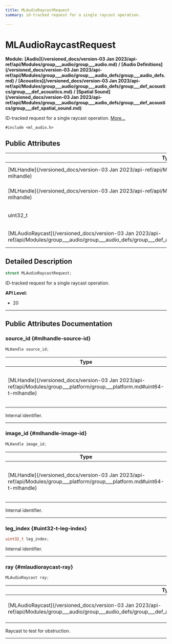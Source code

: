 ```yaml
---
title: MLAudioRaycastRequest
summary: id-tracked request for a single raycast operation. 

---
```


# MLAudioRaycastRequest

**Module:** **[Audio](/versioned_docs/version-03 Jan 2023/api-ref/api/Modules/group___audio/group___audio.md)** **/** **[Audio Definitions](/versioned_docs/version-03 Jan 2023/api-ref/api/Modules/group___audio/group___audio_defs/group___audio_defs.md)** **/** **[Acoustics](/versioned_docs/version-03 Jan 2023/api-ref/api/Modules/group___audio/group___audio_defs/group___def_acoustics/group___def_acoustics.md)** **/** **[Spatial Sound](/versioned_docs/version-03 Jan 2023/api-ref/api/Modules/group___audio/group___audio_defs/group___def_acoustics/group___def_spatial_sound.md)**



ID-tracked request for a single raycast operation.  [More...](#detailed-description)


`#include <ml_audio.h>`

## Public Attributes

| Type           | Name           |
| -------------- | -------------- |
| [MLHandle](/versioned_docs/version-03 Jan 2023/api-ref/api/Modules/group___platform/group___platform.md#uint64-t-mlhandle) | **[source_id](/versioned_docs/version-03 Jan 2023/api-ref/api/Modules/group___audio/group___audio_defs/group___audio_defs.md#mlhandle-source-id)**  |
| [MLHandle](/versioned_docs/version-03 Jan 2023/api-ref/api/Modules/group___platform/group___platform.md#uint64-t-mlhandle) | **[image_id](/versioned_docs/version-03 Jan 2023/api-ref/api/Modules/group___audio/group___audio_defs/group___audio_defs.md#mlhandle-image-id)**  |
| uint32_t | **[leg_index](/versioned_docs/version-03 Jan 2023/api-ref/api/Modules/group___audio/group___audio_defs/group___audio_defs.md#uint32-t-leg-index)**  |
| [MLAudioRaycast](/versioned_docs/version-03 Jan 2023/api-ref/api/Modules/group___audio/group___audio_defs/group___def_acoustics/group___def_spatial_sound/struct_m_l_audio_raycast.md) | **[ray](/versioned_docs/version-03 Jan 2023/api-ref/api/Modules/group___audio/group___audio_defs/group___audio_defs.md#mlaudioraycast-ray)**  |

## Detailed Description

```cpp
struct MLAudioRaycastRequest;
```

ID-tracked request for a single raycast operation. 




**API Level:**
  * 20 




-----------
## Public Attributes Documentation

### source_id {#mlhandle-source-id}

```cpp
MLHandle source_id;
```



| Type | Description |
|--|--|
| [MLHandle](/versioned_docs/version-03 Jan 2023/api-ref/api/Modules/group___platform/group___platform.md#uint64-t-mlhandle) | Integer handle type used to reference many things returned by the API, instead of returning pointers directly. Use [MLHandleIsValid()](/versioned_docs/version-03 Jan 2023/api-ref/api/Modules/group___platform/group___platform.md#bool-mlhandleisvalid) to check if a handle is valid or not.  |


Internal identifier. 





-----------

### image_id {#mlhandle-image-id}

```cpp
MLHandle image_id;
```



| Type | Description |
|--|--|
| [MLHandle](/versioned_docs/version-03 Jan 2023/api-ref/api/Modules/group___platform/group___platform.md#uint64-t-mlhandle) | Integer handle type used to reference many things returned by the API, instead of returning pointers directly. Use [MLHandleIsValid()](/versioned_docs/version-03 Jan 2023/api-ref/api/Modules/group___platform/group___platform.md#bool-mlhandleisvalid) to check if a handle is valid or not.  |


Internal identifier. 





-----------

### leg_index {#uint32-t-leg-index}

```cpp
uint32_t leg_index;
```


Internal identifier. 





-----------

### ray {#mlaudioraycast-ray}

```cpp
MLAudioRaycast ray;
```



| Type | Description |
|--|--|
| [MLAudioRaycast](/versioned_docs/version-03 Jan 2023/api-ref/api/Modules/group___audio/group___audio_defs/group___def_acoustics/group___def_spatial_sound/struct_m_l_audio_raycast.md) | Two points in space describing a ray.  |


Raycast to test for obstruction. 





-----------

